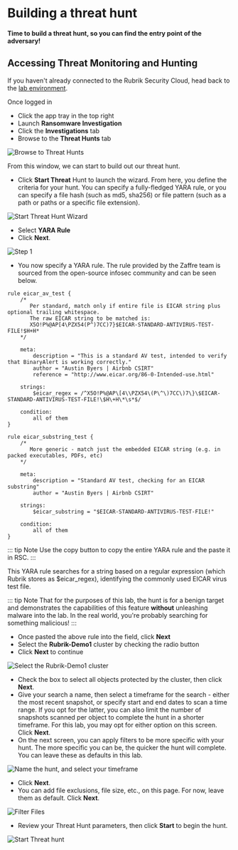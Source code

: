 # Building a threat hunt

#### Time to build a threat hunt, so you can find the entry point of the adversary!

## Accessing Threat Monitoring and Hunting
If you haven't already connected to the Rubrik Security Cloud, head back to the [lab environment](../lab_environment/lab-0.md).

Once logged in 

- Click the app tray in the top right 
- Launch **Ransomware Investigation**
- Click the **Investigations** tab 
- Browse to the **Threat Hunts** tab

![Browse to Threat Hunts](./images/AccessTH.gif)

From this window, we can start to build out our threat hunt. 

- Click **Start Threat** Hunt to launch the wizard. From here, you define the criteria for your hunt. You can specify a fully-fledged YARA rule, or you can specify a file hash (such as md5, sha256) or file pattern (such as a path or paths or a specific file extension). 

![Start Threat Hunt Wizard](./images/TH1.png)

- Select **YARA Rule** 
- Click **Next**. 

![Step 1](./images/TH2.png)

- You now specify a YARA rule. The rule provided by the Zaffre team is sourced from the open-source infosec community and can be seen below.

```YARA:no-line-numbers
rule eicar_av_test {
    /*
       Per standard, match only if entire file is EICAR string plus optional trailing whitespace.
       The raw EICAR string to be matched is:
       X5O!P%@AP[4\PZX54(P^)7CC)7}$EICAR-STANDARD-ANTIVIRUS-TEST-FILE!$H+H*
    */
​
    meta:
        description = "This is a standard AV test, intended to verify that BinaryAlert is working correctly."
        author = "Austin Byers | Airbnb CSIRT"
        reference = "http://www.eicar.org/86-0-Intended-use.html"
​
    strings:
        $eicar_regex = /^X5O!P%@AP\[4\\PZX54\(P\^\)7CC\)7\}\$EICAR-STANDARD-ANTIVIRUS-TEST-FILE!\$H\+H\*\s*$/
​
    condition:
        all of them
}
​
rule eicar_substring_test {
    /*
       More generic - match just the embedded EICAR string (e.g. in packed executables, PDFs, etc)
    */
​
    meta:
        description = "Standard AV test, checking for an EICAR substring"
        author = "Austin Byers | Airbnb CSIRT"
​
    strings:
        $eicar_substring = "$EICAR-STANDARD-ANTIVIRUS-TEST-FILE!"
​
    condition:
        all of them
}
```

::: tip Note
Use the copy button to copy the entire YARA rule and the paste it in RSC.
:::

This YARA rule searches for a string based on a regular expression (which Rubrik stores as $eicar_regex), identifying the commonly used EICAR virus test file. 

::: tip Note
That for the purposes of this lab, the hunt is for a benign target and demonstrates the capabilities of this feature **without** unleashing malware into the lab. In the real world, you're probably searching for something malicious!
:::

- Once pasted the above rule into the field, click **Next** 
- Select the **Rubrik-Demo1** cluster by checking the radio button 
- Click **Next** to continue

![Select the Rubrik-Demo1 cluster](./images/TH3.png)

- Check the box to select all objects protected by the cluster, then click **Next**. 
- Give your search a name, then select a timeframe for the search - either the most recent snapshot, or specify start and end dates to scan a time range. If you opt for the latter, you can also limit the number of snapshots scanned per object to complete the hunt in a shorter timeframe. For this lab, you may opt for either option on this screen. Click **Next**.
- On the next screen, you can apply filters to be more specific with your hunt. The more specific you can be, the quicker the hunt will complete. You can leave these as defaults in this lab. 

![Name the hunt, and select your timeframe](./images/TH4.png)

- Click **Next**.
- You can add file exclusions, file size, etc., on this page. For now, leave them as default. Click **Next**.

![Filter Files](./images/TH5.png)

- Review your Threat Hunt parameters, then click **Start** to begin the hunt.

![Start Threat hunt](./images/TH6.png)